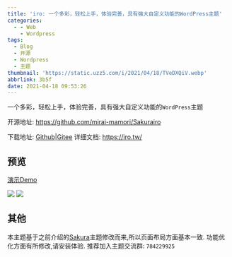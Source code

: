 ```yaml
---
title: 'iro: 一个多彩，轻松上手，体验完善，具有强大自定义功能的WordPress主题'
categories:
  - - Web
    - Wordpress
tags:
  - Blog
  - 开源
  - Wordpress
  - 主题
thumbnail: 'https://static.uzz5.com/i/2021/04/18/TVeDXQiV.webp'
abbrlink: 3b5f
date: 2021-04-18 09:53:26
---
```


一个多彩，轻松上手，体验完善，具有强大自定义功能的`WordPress`主题

<!--more-->

开源地址: https://github.com/mirai-mamori/Sakurairo

下载地址: [Github](https://github.com/mirai-mamori/Sakurairo/releases)|[Gitee](https://gitee.com/mirai-mamori/Sakurairo)
详细文档: https://iro.tw/

## 预览

[演示Demo](https://demo.iro.tw/)

![](https://static.uzz5.com/i/2021/04/18/6cuta200.webp)
![](https://static.uzz5.com/i/2021/04/18/m7LhwjgW.webp)

## 其他

本主题基于之前介绍的[Sakura](https://www.uzz5.com/post/be5a.html)主题修改而来,所以页面布局方面基本一致.
功能优化方面有所修改,请安装体验.
推荐加入主题交流群: `784229925`